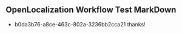 ## OpenLocalization Workflow Test MarkDown
* b0da3b76-a8ce-463c-802a-3236bb2cca21 thanks!

<!--HONumber=Aug16_HO4-->


